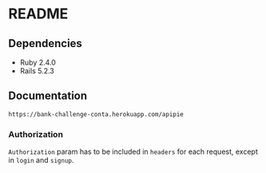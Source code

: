 # README

## Dependencies
* Ruby 2.4.0
* Rails 5.2.3


## Documentation

    https://bank-challenge-conta.herokuapp.com/apipie

### Authorization

`Authorization` param has to be included in `headers` for each request, except in `login` and `signup`.